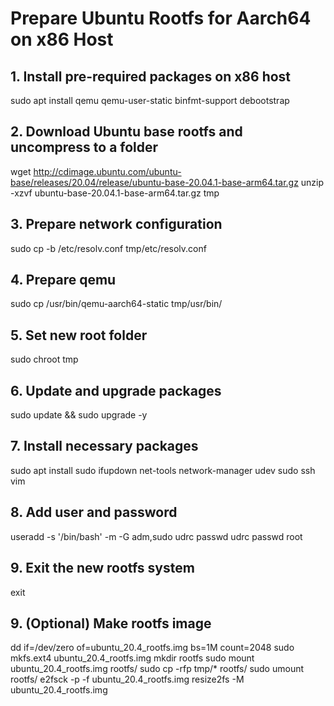 # Prepare Ubuntu Rootfs for Aarch64 on x86 Host

## 1. Install pre-required packages on x86 host

sudo apt install qemu qemu-user-static binfmt-support debootstrap

## 2. Download Ubuntu base rootfs and uncompress to a folder

wget http://cdimage.ubuntu.com/ubuntu-base/releases/20.04/release/ubuntu-base-20.04.1-base-arm64.tar.gz
unzip -xzvf ubuntu-base-20.04.1-base-arm64.tar.gz tmp

## 3. Prepare network configuration

sudo cp -b /etc/resolv.conf tmp/etc/resolv.conf

## 4. Prepare qemu

sudo cp /usr/bin/qemu-aarch64-static tmp/usr/bin/

## 5. Set new root folder

sudo chroot tmp

## 6. Update and upgrade packages

sudo update && sudo upgrade -y

## 7. Install necessary packages

sudo apt install sudo ifupdown net-tools network-manager udev sudo ssh vim 

## 8. Add user and password

useradd -s '/bin/bash' -m -G adm,sudo udrc
passwd udrc
passwd root

## 9. Exit the new rootfs system

exit

## 9. (Optional) Make rootfs image

dd if=/dev/zero of=ubuntu_20.4_rootfs.img bs=1M count=2048
sudo mkfs.ext4 ubuntu_20.4_rootfs.img
mkdir  rootfs
sudo mount ubuntu_20.4_rootfs.img rootfs/
sudo cp -rfp tmp/*  rootfs/
sudo umount rootfs/
e2fsck -p -f ubuntu_20.4_rootfs.img
resize2fs -M ubuntu_20.4_rootfs.img

